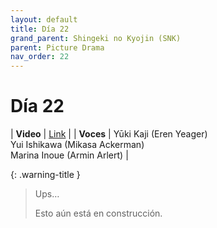 ```yaml
---
layout: default
title: Día 22
grand_parent: Shingeki no Kyojin (SNK)
parent: Picture Drama
nav_order: 22
---
```


# Día 22

| **Video** | [Link](https://www.youtube.com/watch?v=zsuIbvRepi0) |
| **Voces** | <span class="d-inline-block text-red-300">Yūki Kaji (Eren Yeager)</span> <br> <span class="d-inline-block text-purple-300">Yui Ishikawa (Mikasa Ackerman)</span> <br> <span class="d-inline-block text-lime">Marina Inoue (Armin Arlert)</span> |

{: .warning-title }
> Ups…
>
> Esto aún está en construcción.